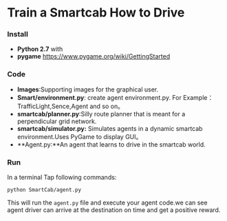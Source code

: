 # Train a Smartcab How to Drive
### Install

* **Python 2.7** with 
* **pygame** https://www.pygame.org/wiki/GettingStarted

### Code

* **Images**:Supporting images for the graphical user.
* **Smart/environment.py**: create agent environment.py. For Example：TrafficLight,Sence,Agent and so on。
* **smartcab/planner.py**:Silly route planner that is meant for a perpendicular grid network.
* **smartcab/simulator.py:** Simulates agents in a dynamic smartcab environment.Uses PyGame to display GUI。
* **Agent.py:**An agent that learns to drive in the smartcab world.

### Run

In a terminal Tap  following commands:

```python SmartCab/agent.py```  

This will run the `agent.py` file and execute your agent code.we can see agent driver can arrive at the destination on time and get a positive reward.
